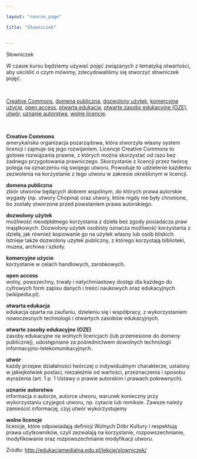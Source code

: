 ```yaml
---

layout: "course_page"

title: "Słowniczek"


---
```



<div class="text-center screen-title">
Słowniczek
</div>

<div class="screen-content">
  <p>W czasie kursu będziemy używać pojęć związanych z tematyką otwartości, aby uściślić o czym mówimy, zdecydowaliśmy się stworzyć słowniczek pojęć.</p> 
 
 &nbsp;
  
 <p>
<a class="content-link" href="#creative_commons">Creative Commons</a>, 
<a class="content-link" href="#domena_publiczna">domena publiczna</a>, 
<a class="content-link" href="#dozwolony_uzytek">dozwolony użytek</a>, 
<a class="content-link" href="#komercyjne_uzycie">komercyjne użycie</a>, 
<a class="content-link" href="#open_access">open access</a>, 
<a class="content-link" href="#otwarta_edukacja">otwarta edukacja</a>,  
<a class="content-link" href="#oze">otwarte zasoby edukacyjne (OZE)</a>, 
<a class="content-link" href="#utwor">utwór</a>, 
<a class="content-link" href="#uznanie_autorstwa">uznanie autorstwa</a>, 
<a class="content-link" href="#wolne_licencje">wolne licencje</a>. 
 </p> 
 
  &nbsp;
 
 <p><a class="content-link dictionary" name="creative_commons"><strong>Creative Commons</strong></a><br/> 
amerykańska organizacja pozarządowa, która stworzyła własny system licencji i zajmuje się jego rozwijaniem. Licencje Creative Commons to gotowe rozwiązania prawne, z których można skorzystać od razu bez żadnego przygotowania prawniczego. Skorzystanie z licencji przez twórcę polega na oznaczeniu nią swojego utworu. Powoduje to udzielenie każdemu zezwolenia na korzystanie z tego utworu w zakresie określonym w licencji.
</p>
<p><a class="content-link dictionary" name="domena_publiczna"><strong>domena publiczna</strong></a><br/> 
zbiór utworów będących dobrem wspólnym, do których prawa autorskie wygasły (np. utwory Chopina) oraz utwory, które nigdy nie były chronione, bo zostały stworzone przed powstaniem prawa autorskiego.
</p>
<p><a class="content-link dictionary" name="dozwolony_uzytek"><strong>dozwolony użytek</strong></a><br/> 
możliwość nieodpłatnego korzystania z dzieła bez zgody posiadacza praw majątkowych. Dozwolony użytek osobisty oznacza możliwość korzystania z dzieła, jak również kopiowanie go na użytek własny lub osób bliskich. Istnieje także dozwolony użytek publiczny, z którego korzystają biblioteki, muzea, archiwa i szkoły.
</p>
<p><a class="content-link dictionary" name="komercyjne_uzycie"><strong>komercyjne użycie</strong></a><br/> 
korzystanie w celach handlowych, zarobkowych.
</p>
<p><a class="content-link dictionary" name="open_access"><strong>open access</strong></a><br/> 
wolny, powszechny, trwały i natychmiastowy dostęp dla każdego do cyfrowych form zapisu danych i treści naukowych oraz edukacyjnych (wikipedia.pl).
</p>
<p><a class="content-link dictionary" name="otwarta_edukacja"><strong>otwarta edukacja</strong></a><br/> 
edukacja oparta na zaufaniu, dzieleniu się i współpracy, z wykorzystaniem nowoczesnych technologii i otwartych zasobów edukacyjnych.
</p>
<p><a class="content-link dictionary" name="oze"><strong>otwarte zasoby edukacyjne (OZE)</strong></a><br/> 
zasoby edukacyjne na wolnych licencjach (lub przeniesione do domeny publicznej), udostępniane za pośrednictwem dowolnych technologii informacyjno-telekomunikacyjnych.
</p>
<p><a class="content-link dictionary" name="utwor"><strong>utwór</strong></a><br/> 
każdy przejaw działalności twórczej o indywidualnym charakterze, ustalony w jakiejkolwiek postaci, niezależnie od wartości, przeznaczenia i sposobu wyrażenia (art. 1 p. 1 Ustawy o prawie autorskim i prawach pokrewnych).
</p>
<p><a class="content-link dictionary" name="uznanie_autorstwa"><strong>uznanie autorstwa</strong></a><br/> 
informacja o autorze, autorce utworu, warunek konieczny przy wykorzystaniu czyjegoś utworu, np. cytacie lub remiksie. Zawsze należy zamieścić informację, czyj utwór wykorzystujemy
</p>
<p><a class="content-link dictionary" name="wolne_licencje"><strong>wolne licencje</strong></a><br/> 
licencje, które odpowiadają definicji Wolnych Dóbr Kultury i respektują prawa użytkowników, czyli zezwalają na korzystanie, rozpowszechnianie, modyfikowanie oraz rozpowszechnianie modyfikacji utworu.
</p>

<p class="source">
  Źródło: <a class="content-link" target="_blank" href="http://edukacjamedialna.edu.pl/lekcje/slowniczek/">http://edukacjamedialna.edu.pl/lekcje/slowniczek/</a>
 </p> 
</div> 
